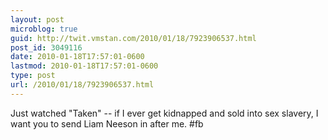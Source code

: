```yaml
---
layout: post
microblog: true
guid: http://twit.vmstan.com/2010/01/18/7923906537.html
post_id: 3049116
date: 2010-01-18T17:57:01-0600
lastmod: 2010-01-18T17:57:01-0600
type: post
url: /2010/01/18/7923906537.html
---
```

Just watched "Taken" -- if I ever get kidnapped and sold into sex slavery, I want you to send Liam Neeson in after me. #fb
